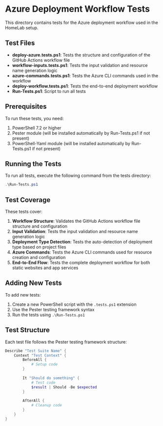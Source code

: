 # Azure Deployment Workflow Tests

This directory contains tests for the Azure deployment workflow used in the HomeLab setup.

## Test Files

- **deploy-azure.tests.ps1**: Tests the structure and configuration of the GitHub Actions workflow file
- **workflow-inputs.tests.ps1**: Tests the input validation and resource name generation logic
- **azure-commands.tests.ps1**: Tests the Azure CLI commands used in the workflow
- **deploy-workflow.tests.ps1**: Tests the end-to-end deployment workflow
- **Run-Tests.ps1**: Script to run all tests

## Prerequisites

To run these tests, you need:

1. PowerShell 7.2 or higher
2. Pester module (will be installed automatically by Run-Tests.ps1 if not present)
3. PowerShell-Yaml module (will be installed automatically by Run-Tests.ps1 if not present)

## Running the Tests

To run all tests, execute the following command from the tests directory:

```powershell
.\Run-Tests.ps1
```

## Test Coverage

These tests cover:

1. **Workflow Structure**: Validates the GitHub Actions workflow file structure and configuration
2. **Input Validation**: Tests the input validation and resource name generation logic
3. **Deployment Type Detection**: Tests the auto-detection of deployment type based on project files
4. **Azure Commands**: Tests the Azure CLI commands used for resource creation and configuration
5. **End-to-End Flow**: Tests the complete deployment workflow for both static websites and app services

## Adding New Tests

To add new tests:

1. Create a new PowerShell script with the `.tests.ps1` extension
2. Use the Pester testing framework syntax
3. Run the tests using `.\Run-Tests.ps1`

## Test Structure

Each test file follows the Pester testing framework structure:

```powershell
Describe "Test Suite Name" {
    Context "Test Context" {
        BeforeAll {
            # Setup code
        }
        
        It "Should do something" {
            # Test code
            $result | Should -Be $expected
        }
        
        AfterAll {
            # Cleanup code
        }
    }
}
```
